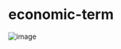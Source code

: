 # economic-term

![image](https://github.com/charmdovi/economic-term/assets/129126687/f647c61c-5543-4de3-9992-1e9a4e049fde)

